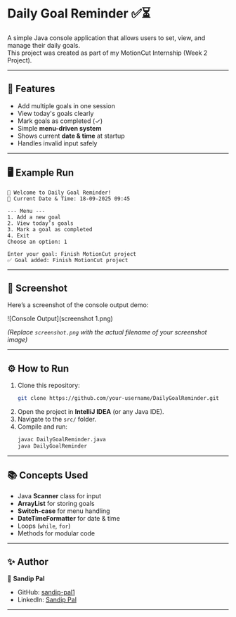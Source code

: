 # Daily Goal Reminder ✅⏳

A simple Java console application that allows users to set, view, and manage their daily goals.  
This project was created as part of my MotionCut Internship (Week 2 Project).  

---

## 🚀 Features
- Add multiple goals in one session  
- View today's goals clearly  
- Mark goals as completed (✓)  
- Simple **menu-driven system**  
- Shows current **date & time** at startup  
- Handles invalid input safely  

---

## 🖥️ Example Run
```
👋 Welcome to Daily Goal Reminder!
📅 Current Date & Time: 18-09-2025 09:45

--- Menu ---
1. Add a new goal
2. View today’s goals
3. Mark a goal as completed
4. Exit
Choose an option: 1

Enter your goal: Finish MotionCut project
✅ Goal added: Finish MotionCut project
```

---

## 📸 Screenshot
Here’s a screenshot of the console output demo:  

![Console Output](screenshot 1.png)  

*(Replace `screenshot.png` with the actual filename of your screenshot image)*  

---

## ⚙️ How to Run
1. Clone this repository:
   ```bash
   git clone https://github.com/your-username/DailyGoalReminder.git
   ```
2. Open the project in **IntelliJ IDEA** (or any Java IDE).  
3. Navigate to the `src/` folder.  
4. Compile and run:
   ```bash
   javac DailyGoalReminder.java
   java DailyGoalReminder
   ```

---

## 📚 Concepts Used
- Java **Scanner** class for input  
- **ArrayList** for storing goals  
- **Switch-case** for menu handling  
- **DateTimeFormatter** for date & time  
- Loops (`while`, `for`)  
- Methods for modular code  

---

## ✨ Author
👤 **Sandip Pal**  
- GitHub: [sandip-pal1](https://github.com/sandip-pal1)  
- LinkedIn: [Sandip Pal](https://www.linkedin.com/in/sandip-pal-7877b9285/)  

---

